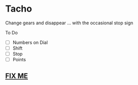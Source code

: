 # Tacho

Change gears and disappear ... with the occasional stop sign

To Do
- [ ] Numbers on Dial
- [ ] Shift
- [ ] Stop
- [ ] Points

## [FIX ME]()